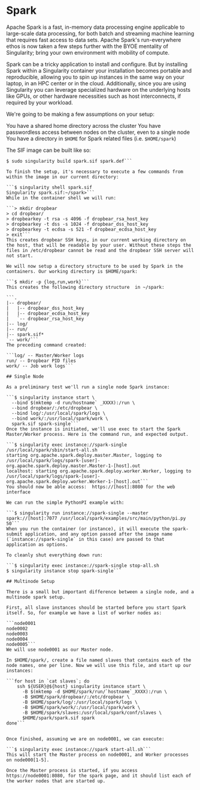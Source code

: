 # Spark

Apache Spark is a fast, in-memory data processing engine applicable to large-scale data processing, for both batch and streaming machine learning that requires fast access to data sets. Apache Spark's run-everywhere ethos is now taken a few steps further with the BYOE mentality of Singularity; bring your own environment with mobility of compute.

Spark can be a tricky application to install and configure. But by installing Spark within a Singularity container your installation becomes portable and reproducible, allowing you to spin up instances in the same way on your laptop, in an HPC center or in the cloud. Additionally, since you are using Singularity you can leverage specialized hardware on the underlying hosts like GPUs, or other hardware necessities such as host interconnects, if required by your workload.

We're going to be making a few assumptions on your setup:

You have a shared home directory across the cluster
You have passwordless access between nodes on the cluster, even to a single node
You have a directory in `$HOME` for Spark related files (i.e. `$HOME/spark`)

The SIF image can be built like so:

```$ cd ~/spark/
$ sudo singularity build spark.sif spark.def```

To finish the setup, it's necessary to execute a few commands from within the image in our current directory:

```$ singularity shell spark.sif
Singularity spark.sif:~/spark>```
While in the container shell we will run:

```> mkdir dropbear
> cd dropbear/
> dropbearkey -t rsa -s 4096 -f dropbear_rsa_host_key
> dropbearkey -t dss -s 1024 -f dropbear_dss_host_key
> dropbearkey -t ecdsa -s 521 -f dropbear_ecdsa_host_key
> exit```
This creates dropbear SSH keys, in our current working directory on the host, that will be readable by your user. Without these steps the files in /etc/dropbear cannot be read and the dropbear SSH server will not start.

We will now setup a directory structure to be used by Spark in the containers. Our working directory is $HOME/spark:

```$ mkdir -p {log,run,work}```
This creates the following directory structure  in ~/spark:

```.
|-- dropbear/
|   |-- dropbear_dss_host_key
|   |-- dropbear_ecdsa_host_key
|   `-- dropbear_rsa_host_key
|-- log/
|-- run/
|-- spark.sif*
`-- work/```
The preceding command created:

```log/ -- Master/Worker logs
run/ -- Dropbear PID files
work/ -- Job work logs```

## Single Node

As a preliminary test we'll run a single node Spark instance:

```$ singularity instance start \
  --bind $(mktemp -d run/hostname` _XXXX):/run \
  --bind dropbear/:/etc/dropbear \
  --bind log/:/usr/local/spark/logs \
  --bind work/:/usr/local/spark/work \
  spark.sif spark-single```
Once the instance is initiated, we'll use exec to start the Spark Master/Worker process. Here is the command run, and expected output.

```$ singularity exec instance://spark-single /usr/local/spark/sbin/start-all.sh
starting org.apache.spark.deploy.master.Master, logging to /usr/local/spark/logs/spark-[user]-org.apache.spark.deploy.master.Master-1-[host].out
localhost: starting org.apache.spark.deploy.worker.Worker, logging to /usr/local/spark/logs/spark-[user]-org.apache.spark.deploy.worker.Worker-1-[host].out```
You should now be able access:  https://[host]:8080 for the web interface

We can run the simple PythonPI example with:

```$ singularity run instance://spark-single --master spark://[host]:7077 /usr/local/spark/examples/src/main/python/pi.py 50```
When you run the container (or instance), it will execute the spark-submit application, and any option passed after the image name (`instance://spark-single` in this case) are passed to that application as options.

To cleanly shut everything down run:

```$ singularity exec instance://spark-single stop-all.sh
$ singularity instance stop spark-single```

## Multinode Setup

There is a small but important difference between a single node, and a multinode spark setup.

First, all slave instances should be started before you start Spark itself. So, for example we have a list of worker nodes as:

```node0001
node0002
node0003
node0004
node0005```
We will use node0001 as our Master node.

In $HOME/spark/, create a file named slaves that contains each of the node names, one per line. Now we will use this file, and start up our instances:

```for host in `cat slaves`; do
    ssh ${USER}@${host} singularity instance start \
      -B $(mktemp -d $HOME/spark/run/`hostname`_XXXX):/run \
      -B $HOME/spark/dropbear/:/etc/dropbear \
      -B $HOME/spark/log/:/usr/local/spark/logs \
      -B $HOME/spark/work/:/usr/local/spark/work \
      -B $HOME/spark/slaves:/usr/local/spark/conf/slaves \
      $HOME/spark/spark.sif spark
done```
 

Once finished, assuming we are on node0001, we can execute:

```$ singularity exec instance://spark start-all.sh```
This will start the Master process on node0001, and Worker processes on node000[1-5].

Once the Master process is started, if you access https://node0001:8080, for the spark page, and it should list each of the worker nodes that are started up.


